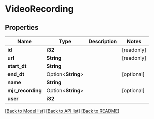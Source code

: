 # VideoRecording

## Properties

Name | Type | Description | Notes
------------ | ------------- | ------------- | -------------
**id** | **i32** |  | [readonly]
**url** | **String** |  | [readonly]
**start_dt** | **String** |  | 
**end_dt** | Option<**String**> |  | [optional]
**name** | **String** |  | 
**mjr_recording** | Option<**String**> |  | [optional]
**user** | **i32** |  | 

[[Back to Model list]](../README.md#documentation-for-models) [[Back to API list]](../README.md#documentation-for-api-endpoints) [[Back to README]](../README.md)


